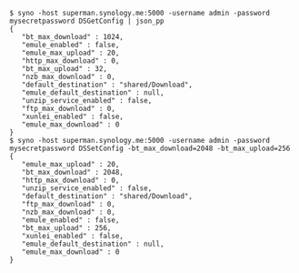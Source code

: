     $ syno -host superman.synology.me:5000 -username admin -password mysecretpassword DSGetConfig | json_pp
    {
       "bt_max_download" : 1024,
       "emule_enabled" : false,
       "emule_max_upload" : 20,
       "http_max_download" : 0,
       "bt_max_upload" : 32,
       "nzb_max_download" : 0,
       "default_destination" : "shared/Download",
       "emule_default_destination" : null,
       "unzip_service_enabled" : false,
       "ftp_max_download" : 0,
       "xunlei_enabled" : false,
       "emule_max_download" : 0
    }
    $ syno -host superman.synology.me:5000 -username admin -password mysecretpassword DSSetConfig -bt_max_download=2048 -bt_max_upload=256
    {
       "emule_max_upload" : 20,
       "bt_max_download" : 2048,
       "http_max_download" : 0,
       "unzip_service_enabled" : false,
       "default_destination" : "shared/Download",
       "ftp_max_download" : 0,
       "nzb_max_download" : 0,
       "emule_enabled" : false,
       "bt_max_upload" : 256,
       "xunlei_enabled" : false,
       "emule_default_destination" : null,
       "emule_max_download" : 0
    }
